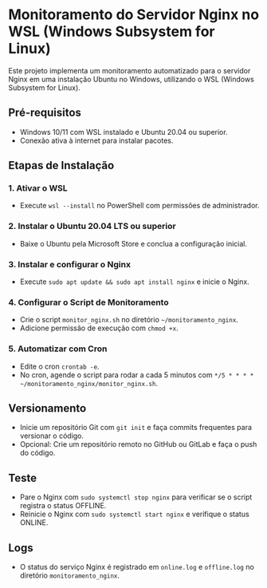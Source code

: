 # Monitoramento do Servidor Nginx no WSL (Windows Subsystem for Linux)

Este projeto implementa um monitoramento automatizado para o servidor Nginx em uma instalação Ubuntu no Windows, utilizando o WSL (Windows Subsystem for Linux).

## Pré-requisitos
- Windows 10/11 com WSL instalado e Ubuntu 20.04 ou superior.
- Conexão ativa à internet para instalar pacotes.

## Etapas de Instalação
### 1. Ativar o WSL
- Execute `wsl --install` no PowerShell com permissões de administrador.

### 2. Instalar o Ubuntu 20.04 LTS ou superior
- Baixe o Ubuntu pela Microsoft Store e conclua a configuração inicial.

### 3. Instalar e configurar o Nginx
- Execute `sudo apt update && sudo apt install nginx` e inicie o Nginx.

### 4. Configurar o Script de Monitoramento
- Crie o script `monitor_nginx.sh` no diretório `~/monitoramento_nginx`.
- Adicione permissão de execução com `chmod +x`.

### 5. Automatizar com Cron
- Edite o cron `crontab -e`.
- No cron, agende o script para rodar a cada 5 minutos com `*/5 * * * * ~/monitoramento_nginx/monitor_nginx.sh`.

## Versionamento
- Inicie um repositório Git com `git init` e faça commits frequentes para versionar o código.
- Opcional: Crie um repositório remoto no GitHub ou GitLab e faça o push do código.

## Teste
- Pare o Nginx com `sudo systemctl stop nginx` para verificar se o script registra o status OFFLINE.
- Reinicie o Nginx com `sudo systemctl start nginx` e verifique o status ONLINE.

## Logs
- O status do serviço Nginx é registrado em `online.log` e `offline.log` no diretório `monitoramento_nginx`.


